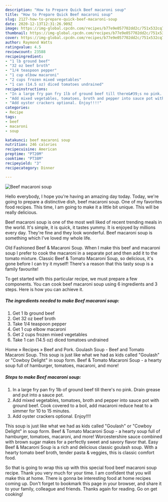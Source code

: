 ```yaml
---
description: "How to Prepare Quick Beef macaroni soup"
title: "How to Prepare Quick Beef macaroni soup"
slug: 2127-how-to-prepare-quick-beef-macaroni-soup
date: 2020-12-13T12:31:26.909Z
image: https://img-global.cpcdn.com/recipes/b77e9e057702dd2c/751x532cq70/beef-macaroni-soup-recipe-main-photo.jpg
thumbnail: https://img-global.cpcdn.com/recipes/b77e9e057702dd2c/751x532cq70/beef-macaroni-soup-recipe-main-photo.jpg
cover: https://img-global.cpcdn.com/recipes/b77e9e057702dd2c/751x532cq70/beef-macaroni-soup-recipe-main-photo.jpg
author: Raymond Watts
ratingvalue: 4.5
reviewcount: 23588
recipeingredient:
- "1 lb ground beef"
- "32 oz beef broth"
- "1/4 teaspoon pepper"
- "1 cup elbow macaroni"
- "2 cups frozen mixed vegetables"
- "1 can (14.5 oz) diced tomatoes undrained"
recipeinstructions:
- "In a large fry pan fry 1lb of ground beef till there&#39;s no pink. Drain grease and put into a sauce pot."
- "Add mixed vegetables, tomatoes, broth and pepper into sauce pot with ground beef. Cook covered to a boil, add macaroni reduce heat to a simmer for 10 to 15 minutes."
- "Add oyster crackers optional. Enjoy!!!!"
categories:
- Recipe
tags:
- beef
- macaroni
- soup

katakunci: beef macaroni soup 
nutrition: 246 calories
recipecuisine: American
preptime: "PT20M"
cooktime: "PT38M"
recipeyield: "3"
recipecategory: Dinner

---
```



![Beef macaroni soup](https://img-global.cpcdn.com/recipes/b77e9e057702dd2c/751x532cq70/beef-macaroni-soup-recipe-main-photo.jpg)

Hello everybody, I hope you're having an amazing day today. Today, we're going to prepare a distinctive dish, beef macaroni soup. One of my favorites food recipes. This time, I am going to make it a little bit unique. This will be really delicious.

Beef macaroni soup is one of the most well liked of recent trending meals in the world. It's simple, it is quick, it tastes yummy. It is enjoyed by millions every day. They're fine and they look wonderful. Beef macaroni soup is something which I've loved my whole life.

Old Fashioned Beef &amp; Macaroni Soup. When I make this beef and macaroni soup I prefer to cook the macaroni in a separate pot and then add it to the tomato mixture. Classic Beef &amp; Tomato Macaroni Soup, so delicious, it&#39;s gone before I can try it myself! There&#39;s a reason that this tasty soup is a family favourite!


To get started with this particular recipe, we must prepare a few components. You can cook beef macaroni soup using 6 ingredients and 3 steps. Here is how you can achieve it.

<!--inarticleads1-->

##### The ingredients needed to make Beef macaroni soup:

1. Get 1 lb ground beef
1. Get 32 oz beef broth
1. Take 1/4 teaspoon pepper
1. Get 1 cup elbow macaroni
1. Get 2 cups frozen mixed vegetables
1. Take 1 can (14.5 oz) diced tomatoes undrained


Home » Recipes » Beef and Pork. Goulash Soup - Beef and Tomato Macaroni Soup. This soup is just like what we had as kids called &#34;Goulash&#34; or &#34;Cowboy Delight&#34; in soup form. Beef &amp; Tomato Macaroni Soup - a hearty soup full of hamburger, tomatoes, macaroni, and more! 

<!--inarticleads2-->

##### Steps to make Beef macaroni soup:

1. In a large fry pan fry 1lb of ground beef till there&#39;s no pink. Drain grease and put into a sauce pot.
1. Add mixed vegetables, tomatoes, broth and pepper into sauce pot with ground beef. Cook covered to a boil, add macaroni reduce heat to a simmer for 10 to 15 minutes.
1. Add oyster crackers optional. Enjoy!!!!


This soup is just like what we had as kids called &#34;Goulash&#34; or &#34;Cowboy Delight&#34; in soup form. Beef &amp; Tomato Macaroni Soup - a hearty soup full of hamburger, tomatoes, macaroni, and more! Worcestershire sauce combined with brown sugar makes for a perfectly sweet and savory flavor that. Easy Beef &amp; Macaroni Soup is a rich and delicious classic goulash soup. With a hearty tomato beef broth, tender pasta &amp; veggies, this is classic comfort food. 

So that is going to wrap this up with this special food beef macaroni soup recipe. Thank you very much for your time. I am confident that you will make this at home. There is gonna be interesting food at home recipes coming up. Don't forget to bookmark this page in your browser, and share it to your family, colleague and friends. Thanks again for reading. Go on get cooking!
